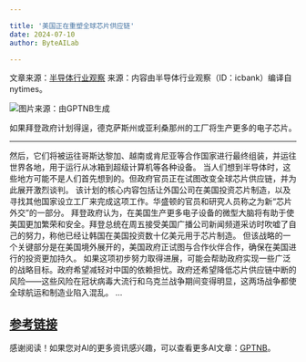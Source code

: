 ```yaml
---

title: '美国正在重塑全球芯片供应链'
date: 2024-07-10
author: ByteAILab

---
```


文章来源：[半导体行业观察](https://mp.weixin.qq.com/s/gBoXrzlooDzs2yv5hz1lPA)
来源：内容由半导体行业观察（ID：icbank）编译自nytimes。

![图片来源：由GPTNB生成](http://www.jesonc.com/upload/3B33CB85B496C0CB6FBA4C2BD79320AD/1720489623935/FvtqqnS7KQmoHIS98mrF2q-V23cT.jpg)

如果拜登政府计划得逞，德克萨斯州或亚利桑那州的工厂将生产更多的电子芯片。

---

然后，它们将被运往哥斯达黎加、越南或肯尼亚等合作国家进行最终组装，并运往世界各地，用于运行从冰箱到超级计算机等各种设备。
当人们想到半导体时，这些地方可能不是人们首先想到的。但政府官员正在试图改变全球芯片供应链，并为此展开激烈谈判。
该计划的核心内容包括让外国公司在美国投资芯片制造，以及寻找其他国家设立工厂来完成这项工作。华盛顿的官员和研究人员称之为新“芯片外交”的一部分。
拜登政府认为，在美国生产更多电子设备的微型大脑将有助于使美国更加繁荣和安全。拜登总统在周五接受美国广播公司新闻频道采访时吹嘘了自己的努力，称他已经让韩国在美国投资数十亿美元用于芯片制造。
但该战略的一个关键部分是在美国境外展开的，美国政府正试图与合作伙伴合作，确保在美国进行的投资更加持久。
如果这项初步努力取得进展，可能会帮助政府实现一些广泛的战略目标。政府希望减轻对中国的依赖担忧。政府还希望降低芯片供应链中断的风险——这些风险在冠状病毒大流行和乌克兰战争期间变得明显，这两场战争都使全球航运和制造业陷入混乱。
...

[参考链接](https://www.nytimes.com/2024/07/08/us/politics/supply-chain-china-tech.htm)
---
感谢阅读！如果您对AI的更多资讯感兴趣，可以查看更多AI文章：[GPTNB](https://gptnb.com)。